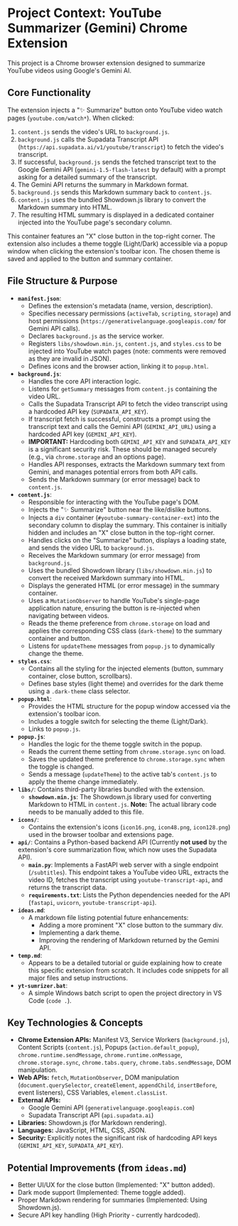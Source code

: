 # Project Context: YouTube Summarizer (Gemini) Chrome Extension

This project is a Chrome browser extension designed to summarize YouTube videos using Google's Gemini AI.

## Core Functionality

The extension injects a "✨ Summarize" button onto YouTube video watch pages (`youtube.com/watch*`). When clicked:
1.  `content.js` sends the video's URL to `background.js`.
2.  `background.js` calls the Supadata Transcript API (`https://api.supadata.ai/v1/youtube/transcript`) to fetch the video's transcript.
3.  If successful, `background.js` sends the fetched transcript text to the Google Gemini API (`gemini-1.5-flash-latest` by default) with a prompt asking for a detailed summary of the transcript.
4.  The Gemini API returns the summary in Markdown format.
5.  `background.js` sends this Markdown summary back to `content.js`.
6.  `content.js` uses the bundled Showdown.js library to convert the Markdown summary into HTML.
7.  The resulting HTML summary is displayed in a dedicated container injected into the YouTube page's secondary column.

This container features an "X" close button in the top-right corner. The extension also includes a theme toggle (Light/Dark) accessible via a popup window when clicking the extension's toolbar icon. The chosen theme is saved and applied to the button and summary container.

## File Structure & Purpose

*   **`manifest.json`**:
    *   Defines the extension's metadata (name, version, description).
    *   Specifies necessary permissions (`activeTab`, `scripting`, `storage`) and host permissions (`https://generativelanguage.googleapis.com/` for Gemini API calls).
    *   Declares `background.js` as the service worker.
    *   Registers `libs/showdown.min.js`, `content.js`, and `styles.css` to be injected into YouTube watch pages (note: comments were removed as they are invalid in JSON).
    *   Defines icons and the browser action, linking it to `popup.html`.
*   **`background.js`**:
    *   Handles the core API interaction logic.
    *   Listens for `getSummary` messages from `content.js` containing the video URL.
    *   Calls the Supadata Transcript API to fetch the video transcript using a hardcoded API key (`SUPADATA_API_KEY`).
    *   If transcript fetch is successful, constructs a prompt using the transcript text and calls the Gemini API (`GEMINI_API_URL`) using a hardcoded API key (`GEMINI_API_KEY`).
    *   **IMPORTANT:** Hardcoding both `GEMINI_API_KEY` and `SUPADATA_API_KEY` is a significant security risk. These should be managed securely (e.g., via `chrome.storage` and an options page).
    *   Handles API responses, extracts the Markdown summary text from Gemini, and manages potential errors from both API calls.
    *   Sends the Markdown summary (or error message) back to `content.js`.
*   **`content.js`**:
    *   Responsible for interacting with the YouTube page's DOM.
    *   Injects the "✨ Summarize" button near the like/dislike buttons.
    *   Injects a `div` container (`#youtube-summary-container-ext`) into the secondary column to display the summary. This container is initially hidden and includes an "X" close button in the top-right corner.
    *   Handles clicks on the "Summarize" button, displays a loading state, and sends the video URL to `background.js`.
    *   Receives the Markdown summary (or error message) from `background.js`.
    *   Uses the bundled Showdown library (`libs/showdown.min.js`) to convert the received Markdown summary into HTML.
    *   Displays the generated HTML (or error message) in the summary container.
    *   Uses a `MutationObserver` to handle YouTube's single-page application nature, ensuring the button is re-injected when navigating between videos.
    *   Reads the theme preference from `chrome.storage` on load and applies the corresponding CSS class (`dark-theme`) to the summary container and button.
    *   Listens for `updateTheme` messages from `popup.js` to dynamically change the theme.
*   **`styles.css`**:
    *   Contains all the styling for the injected elements (button, summary container, close button, scrollbars).
    *   Defines base styles (light theme) and overrides for the dark theme using a `.dark-theme` class selector.
*   **`popup.html`**:
    *   Provides the HTML structure for the popup window accessed via the extension's toolbar icon.
    *   Includes a toggle switch for selecting the theme (Light/Dark).
    *   Links to `popup.js`.
*   **`popup.js`**:
    *   Handles the logic for the theme toggle switch in the popup.
    *   Reads the current theme setting from `chrome.storage.sync` on load.
    *   Saves the updated theme preference to `chrome.storage.sync` when the toggle is changed.
    *   Sends a message (`updateTheme`) to the active tab's `content.js` to apply the theme change immediately.
*   **`libs/`**: Contains third-party libraries bundled with the extension.
    *   **`showdown.min.js`**: The Showdown.js library used for converting Markdown to HTML in `content.js`. **Note:** The actual library code needs to be manually added to this file.
*   **`icons/`**:
    *   Contains the extension's icons (`icon16.png`, `icon48.png`, `icon128.png`) used in the browser toolbar and extensions page.
*   **`api/`**: Contains a Python-based backend API (Currently **not used** by the extension's core summarization flow, which now uses the Supadata API).
    *   **`main.py`**: Implements a FastAPI web server with a single endpoint (`/subtitles`). This endpoint takes a YouTube video URL, extracts the video ID, fetches the transcript using `youtube-transcript-api`, and returns the transcript data.
    *   **`requirements.txt`**: Lists the Python dependencies needed for the API (`fastapi`, `uvicorn`, `youtube-transcript-api`).
*   **`ideas.md`**:
    *   A markdown file listing potential future enhancements:
        *   Adding a more prominent "X" close button to the summary div.
        *   Implementing a dark theme.
        *   Improving the rendering of Markdown returned by the Gemini API.
*   **`temp.md`**:
    *   Appears to be a detailed tutorial or guide explaining how to create this specific extension from scratch. It includes code snippets for all major files and setup instructions.
*   **`yt-sumrizer.bat`**:
    *   A simple Windows batch script to open the project directory in VS Code (`code .`).

## Key Technologies & Concepts

*   **Chrome Extension APIs:** Manifest V3, Service Workers (`background.js`), Content Scripts (`content.js`), Popups (`action.default_popup`), `chrome.runtime.sendMessage`, `chrome.runtime.onMessage`, `chrome.storage.sync`, `chrome.tabs.query`, `chrome.tabs.sendMessage`, DOM manipulation.
*   **Web APIs:** `fetch`, `MutationObserver`, DOM manipulation (`document.querySelector`, `createElement`, `appendChild`, `insertBefore`, event listeners), CSS Variables, `element.classList`.
*   **External APIs:**
    *   Google Gemini API (`generativelanguage.googleapis.com`)
    *   Supadata Transcript API (`api.supadata.ai`)
*   **Libraries:** Showdown.js (for Markdown rendering).
*   **Languages:** JavaScript, HTML, CSS, JSON.
*   **Security:** Explicitly notes the significant risk of hardcoding API keys (`GEMINI_API_KEY`, `SUPADATA_API_KEY`).

## Potential Improvements (from `ideas.md`)

*   Better UI/UX for the close button (Implemented: "X" button added).
*   Dark mode support (Implemented: Theme toggle added).
*   Proper Markdown rendering for summaries (Implemented: Using Showdown.js).
*   Secure API key handling (High Priority - currently hardcoded).

